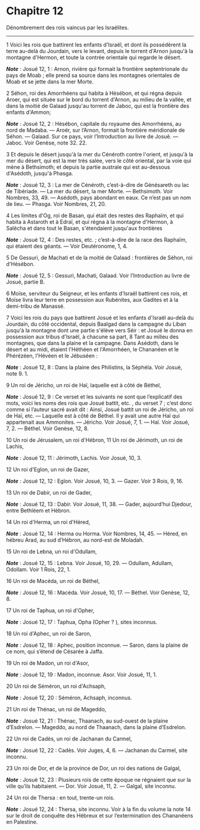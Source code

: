 # Chapitre 12

Dénombrement des rois vaincus par les Israélites.

***

1 Voici les rois que battirent les enfants d'Israël, et dont ils possédèrent la terre au-delà du Jourdain, vers le levant, depuis le torrent d'Arnon jusqu'à la montagne d'Hermon, et toute la contrée orientale qui regarde le désert.

***Note*** :  Josué 12, 1 : Arnon, rivière qui formait la frontière septentrionale du pays de Moab ; elle prend sa source dans les montagnes orientales de Moab et se jette dans la mer Morte.

2 Séhon, roi des Amorrhéens qui habita à Hésébon, et qui régna depuis Aroer, qui est située sur le bord du torrent d'Arnon, au milieu de la vallée, et dans la moitié de Galaad jusqu'au torrent de Jaboc, qui est la frontière des enfants d'Ammon;

***Note*** :  Josué 12, 2 : Hésébon, capitale du royaume des Amorrhéens, au nord de Madaba. ― Aroër, sur l’Arnon, formait la frontière méridionale de Séhon. ― Galaad. Sur ce pays, voir l’Introduction au livre de Josué. ― Jaboc. Voir Genèse, note 32. 22.

3 Et depuis le désert jusqu'à la mer du Cénéroth contre l'οrient, et jusqu'à la mer du désert, qui est la mer très salée, vers le côté oriental, par la voie qui mène à Bethsimoth; et depuis la partie australe qui est au-dessous d'Asédoth, jusqu'à Phasga.

***Note*** :  Josué 12, 3 : La mer de Cénéroth, c’est-à-dire de Génésareth ou lac de Tibériade. ― La mer du désert, la mer Morte. ― Bethsimoth. Voir Nombres, 33, 49. ― Asédoth, pays abondant en eaux. Ce n’est pas un nom de lieu. ― Phasga. Voir Nombres, 21, 20.

4 Les limites d'Og, roi de Basan, qui était des restes des Raphaïm, et qui habita à Astaroth et à Edraï, et qui régna à la montagne d'Hermon, à Salécha et dans tout le Basan, s'étendaient jusqu'aux frontières

***Note*** :  Josué 12, 4 : Des restes, etc. ; c’est-à-dire de la race des Raphaïm, qui étaient des géants. ― Voir Deutéronome, 1, 4.

5 De Gessuri, de Machati et de la moitié de Galaad : frontières de Séhon, roi d'Hésébon.

***Note*** :  Josué 12, 5 : Gessuri, Machati, Galaad. Voir l’Introduction au livre de Josué, partie B.


6 Moïse, serviteur du Seigneur, et les enfants d'Israël battirent ces rois, et Moïse livra leur terre en possession aux Rubénites, aux Gadites et à la demi-tribu de Manassé.


7 Voici les rois du pays que battirent Josué et les enfants d'Israël au-delà du Jourdain, du côté occidental, depuis Baalgad dans la campagne du Liban jusqu'à la montagne dont une partie s'élève vers Séir : et Josué le donna en possession aux tribus d'Israël, à chacune sa part, 8 Tant au milieu des montagnes, que dans la plaine et la campagne. Dans Asédoth, dans le désert et au midi, étaient l'Héthéen et l'Amorrhéen, le Chananéen et le Phérézéen, l'Hévéen et le Jébuséen :

***Note*** :  Josué 12, 8 : Dans la plaine des Philistins, la Séphéla. Voir Josué, note 9. 1.


9 Un roi de Jéricho, un roi de Haï, laquelle est à côté de Béthel,

***Note*** :  Josué 12, 9 : Ce verset et les suivants ne sont que l’explicatif des mots, voici les noms des rois que Josué battit, etc. , du verset 7 ; c’est donc comme si l’auteur sacré avait dit : Ainsi, Josué battit un roi de Jéricho, un roi de Haï, etc. ― Laquelle est à côté de Béthel. Il y avait une autre Haï qui appartenait aux Ammonites. ― Jéricho. Voir Josué, 7, 1. ― Haï. Voir Josué, 7, 2. ― Béthel. Voir Genèse, 12, 8.

10 Un roi de Jérusalem, un roi d'Hébron, 11 Un roi de Jérimoth, un roi de Lachis,

***Note*** :  Josué 12, 11 : Jérimoth, Lachis. Voir Josué, 10, 3.

12 Un roi d'Eglon, un roi de Gazer,

***Note*** :  Josué 12, 12 : Eglon. Voir Josué, 10, 3. ― Gazer. Voir 3 Rois, 9, 16.

13 Un roi de Dabir, un roi de Gader,

***Note*** :  Josué 12, 13 : Dabir. Voir Josué, 11, 38. ― Gader, aujourd’hui Djedour, entre Bethléem et Hébron.

14 Un roi d'Herma, un roi d'Héred,

***Note*** :  Josué 12, 14 : Herma ou Horma. Voir Nombres, 14, 45. ― Héred, en hébreu Arad, au sud d’Hébron, au nord-est de Moladah.

15 Un roi de Lebna, un roi d'Odullam,

***Note*** :  Josué 12, 15 : Lebna. Voir Josué, 10, 29. ― Odullam, Adullam, Odollam. Voir 1 Rois, 22, 1.

16 Un roi de Macéda, un roi de Béthel,

***Note*** :  Josué 12, 16 : Macéda. Voir Josué, 10, 17. ― Béthel. Voir Genèse, 12, 8.

17 Un roi de Taphua, un roi d'Opher,

***Note*** :  Josué 12, 17 : Taphua, Opha (Opher ? ), sites inconnus.

18 Un roi d'Aphec, un roi de Saron,

***Note*** :  Josué 12, 18 : Aphec, position inconnue. ― Saron, dans la plaine de ce nom, qui s’étend de Césarée à Jaffa.

19 Un roi de Madon, un roi d'Asor,

***Note*** :  Josué 12, 19 : Madon, inconnue. Asor. Voir Josué, 11, 1.

20 Un roi de Séméron, un roi d'Achsaph,

***Note*** :  Josué 12, 20 : Séméron, Achsaph, inconnus.

21 Un roi de Thénac, un roi de Mageddo,

***Note*** :  Josué 12, 21 : Thénac, Thaanach, au sud-ouest de la plaine d’Esdrelon. ― Mageddo, au nord de Thaanach, dans la plaine d’Esdrelon.

22 Un roi de Cadès, un roi de Jachanan du Carmel,

***Note*** :  Josué 12, 22 : Cadès. Voir Juges, 4, 6. ― Jachanan du Carmel, site inconnu.

23 Un roi de Dor, et de la province de Dor, un roi des nations de Galgal,

***Note*** :  Josué 12, 23 : Plusieurs rois de cette époque ne régnaient que sur la ville qu’ils habitaient. ― Dor. Voir Josué, 11, 2. ― Galgal, site inconnu.

24 Un roi de Thersa : en tout, trente-un rois.

***Note*** :  Josué 12, 24 : Thersa, site inconnu. Voir à la fin du volume la note 14 sur le droit de conquête des Hébreux et sur l’extermination des Chananéens en Palestine.

